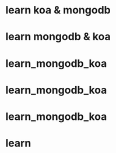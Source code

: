 # learn koa & mongodb
# learn mongodb & koa
# learn_mongodb_koa
# learn_mongodb_koa
# learn_mongodb_koa
# learn
